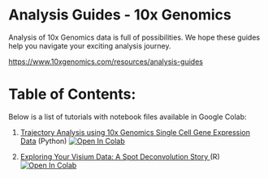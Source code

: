 # Analysis Guides - 10x Genomics

Analysis of 10x Genomics data is full of possibilities. We hope these guides help you navigate your exciting analysis journey.

https://www.10xgenomics.com/resources/analysis-guides

# Table of Contents:

Below is a list of tutorials with notebook files available in Google Colab:

1. [Trajectory Analysis using 10x Genomics Single Cell Gene Expression Data](https://www.10xgenomics.com/resources/analysis-guides/trajectory-analysis-using-10x-Genomics-single-cell-gene-expression-data) (Python) [![Open In Colab](https://colab.research.google.com/assets/colab-badge.svg)](https://colab.research.google.com/github/10XGenomics/analysis_guides/blob/main/TrajectoryAnalysisTutorial_GitHub.ipynb)

2. [Exploring Your Visium Data: A Spot Deconvolution Story
](https://colab.research.google.com/github/10XGenomics/analysis_guides/blob/main/reference_17p9_rep1_withastrocytes.v2.GitHub.ipynb) (R) [![Open In Colab](https://colab.research.google.com/assets/colab-badge.svg)](https://colab.research.google.com/github/10XGenomics/analysis_guides/blob/main/reference_17p9_rep1_withastrocytes.v2.GitHub.ipynb)
